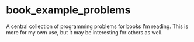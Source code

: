 # book_example_problems
A central collection of programming problems for books I'm reading.
This is more for my own use, but it may be interesting for others as well.
